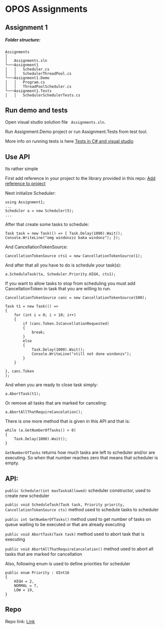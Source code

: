 # OPOS Assignments

## Assignment 1
##### Folder structure:

```
Assignments    
│   
│   Assignments.sln
└───Assignment1
│   │   Scheduler.cs
│   │   SchedulerThreadPool.cs
└───Assignment1.Demo
│   │   Program.cs
│   │   ThreadPoolScheduler.cs
└───Assignment1.Tests
│   │   SchedulerSchedulerTests.cs
```

## Run demo and tests
Open visual studio solution file  ``` Assignments.sln```.

Run Assignment.Demo project or run Assignment.Tests from test tool.

More info on running tests is here [Tests in C# and visual studio](https://docs.microsoft.com/en-us/visualstudio/test/walkthrough-creating-and-running-unit-tests-for-managed-code?view=vs-2019#build-and-run-the-test)

## Use API

Its rather simple

First add reference in your project to the library provided in this repo: [Add reference to project](https://docs.microsoft.com/en-us/dotnet/core/tutorials/library-with-visual-studio#add-a-project-reference)

Next initialize Scheduler:
```
using Assignment1;
...
Scheduler a = new Scheduler(5);
...
```
After that create some tasks to schedule:
```
Task task = new Task(() => { Task.Delay(1000).Wait(); Console.WriteLine("omg windonzzz baka windonz"); });
```
And CancellationTokenSource:
```
CancellationTokenSource cts1 = new CancellationTokenSource(1);
```

And after that all you have to do is schedule your task(s):
```
a.ScheduleTask(ta, Scheduler.Priority.HIGH, cts1);
```

If you want to allow tasks to stop from scheduling you must add CancellationToken in task that you are willing to run.
```
CancellationTokenSource canc = new CancellationTokenSource(500);

Task t1 = new Task(() =>
{
    for (int i = 0; i < 10; i++)
    {
        if (canc.Token.IsCancellationRequested)
        {
            break;
        }
        else
        {
            Task.Delay(1000).Wait();
            Console.WriteLine("still not done windonzs");
        }
    }

}, canc.Token
);
```
And when you are ready to close task simply:
```
a.AbortTask(t1);
```
Or remove all tasks that are marked for canceling:
```
a.AbortAllThatRequireCancelation();
```

There is one more method that is given in this API and that is:
```
while (a.GetNumberOfTasks() > 0)
{
    Task.Delay(1000).Wait();
}
```
`GetNumberOfTasks` returns how much tasks are left to scheduler and/or are executing. So when that number reaches zero that means that scheduler is empty.

## API:

`public Scheduler(int maxTasksAllowed)` scheduler constructor, used to create new scheduler

`public void ScheduleTask(Task task, Priority priority, CancellationTokenSource cts)` method used to schedule tasks to scheduler

`public int GetNumberOfTasks()` method used to get number of tasks on queue waiting to be executed or that are already executing

`public void AbortTask(Task task)` method used to abort task that is executing

`public void AbortAllThatRequireCancelation()` method used to abort all tasks that are marked for cancellation

Also, following enum is used to define priorities for scheduler
```
public enum Priority : UInt16
{
    HIGH = 2,
    NORMAL = 7,
    LOW = 19,
}
```

## Repo
Repo link: [Link](https://github.com/markanesko/opos)
